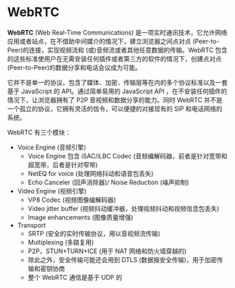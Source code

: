 # WebRTC

**WebRTC**  (Web Real-Time Communications) 是一项实时通讯技术，它允许网络应用或者站点，在不借助中间媒介的情况下，建立浏览器之间点对点 (Peer-to-Peer)的连接，实现视频流和 (或)音频流或者其他任意数据的传输。WebRTC 包含的这些标准使用户在无需安装任何插件或者第三方的软件的情况下，创建点对点 (Peer-to-Peer)的数据分享和电话会议成为可能。

它并不是单一的协议，包含了媒体、加密、传输层等在内的多个协议标准以及一套基于 JavaScript 的 API。通过简单易用的 JavaScript API ，在不安装任何插件的情况下，让浏览器拥有了 P2P 音视频和数据分享的能力。同时 WebRTC 并不是一个孤立的协议，它拥有灵活的信令，可以便捷的对接现有的 SIP 和电话网络的系统。

WebRTC 有三个模块：

- Voice Engine (音频引擎)
  - Voice Engine 包含 iSAC/iLBC Codec (音频编解码器，前者是针对宽带和超宽带，后者是针对窄带)
  - NetEQ for voice (处理网络抖动和语音包丢失)
  - Echo Canceler (回声消除器)/ Noise Reduction (噪声抑制)
- Video Engine (视频引擎)
  - VP8 Codec (视频图像编解码器)
  - Video jitter buffer (视频抖动缓冲器，处理视频抖动和视频信息包丢失)
  - Image enhancements (图像质量增强)
- Transport
  - SRTP (安全的实时传输协议，用以音视频流传输)
  - Multiplexing (多路复用)
  - P2P，STUN+TURN+ICE (用于 NAT 网络和防火墙穿越的)
  - 除此之外，安全传输可能还会用到 DTLS (数据报安全传输)，用于加密传输和密钥协商
  - 整个 WebRTC 通信是基于 UDP 的
